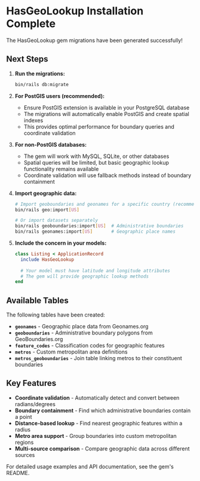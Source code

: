 # HasGeoLookup Installation Complete

The HasGeoLookup gem migrations have been generated successfully!

## Next Steps

1. **Run the migrations:**
   ```bash
   bin/rails db:migrate
   ```

2. **For PostGIS users (recommended):**
   - Ensure PostGIS extension is available in your PostgreSQL database
   - The migrations will automatically enable PostGIS and create spatial indexes
   - This provides optimal performance for boundary queries and coordinate validation

3. **For non-PostGIS databases:**
   - The gem will work with MySQL, SQLite, or other databases
   - Spatial queries will be limited, but basic geographic lookup functionality remains available
   - Coordinate validation will use fallback methods instead of boundary containment

4. **Import geographic data:**
   ```bash
   # Import geoboundaries and geonames for a specific country (recommended)
   bin/rails geo:import[US]
   
   # Or import datasets separately
   bin/rails geoboundaries:import[US]  # Administrative boundaries
   bin/rails geonames:import[US]       # Geographic place names
   ```

5. **Include the concern in your models:**
   ```ruby
   class Listing < ApplicationRecord
     include HasGeoLookup
     
     # Your model must have latitude and longitude attributes
     # The gem will provide geographic lookup methods
   end
   ```

## Available Tables

The following tables have been created:

- **`geonames`** - Geographic place data from Geonames.org
- **`geoboundaries`** - Administrative boundary polygons from GeoBoundaries.org  
- **`feature_codes`** - Classification codes for geographic features
- **`metros`** - Custom metropolitan area definitions
- **`metros_geoboundaries`** - Join table linking metros to their constituent boundaries

## Key Features

- **Coordinate validation** - Automatically detect and convert between radians/degrees
- **Boundary containment** - Find which administrative boundaries contain a point
- **Distance-based lookup** - Find nearest geographic features within a radius
- **Metro area support** - Group boundaries into custom metropolitan regions
- **Multi-source comparison** - Compare geographic data across different sources

For detailed usage examples and API documentation, see the gem's README.